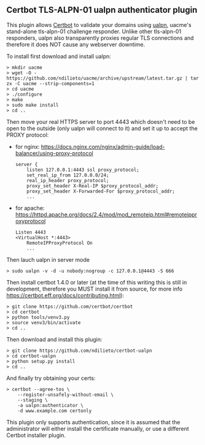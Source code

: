 ## Certbot TLS-ALPN-01 ualpn authenticator plugin

This plugin allows [Certbot](https://certbot.eff.org) to validate your domains
using [ualpn](https://github.com/ndilieto/uacme#tls-alpn-01-challenge-support),
uacme's stand-alone tls-alpn-01 challenge responder.
Unlike other tls-alpn-01 responders, ualpn also transparently proxies regular
TLS connections and therefore it does NOT cause any webserver downtime.

To install first download and install ualpn:

    > mkdir uacme
    > wget -O - https://github.com/ndilieto/uacme/archive/upstream/latest.tar.gz | tar zx -C uacme --strip-components=1
    > cd uacme
    > ./configure
    > make
    > sudo make install
    > cd ..

Then move your real HTTPS server to port 4443 which doesn't need to be open
to the outside (only ualpn will connect to it) and set it up to accept the
PROXY protocol:

* for nginx: https://docs.nginx.com/nginx/admin-guide/load-balancer/using-proxy-protocol
  ```
  server {
      listen 127.0.0.1:4443 ssl proxy_protocol;
      set_real_ip_from 127.0.0.0/24;
      real_ip_header proxy_protocol;
      proxy_set_header X-Real-IP $proxy_protocol_addr;
      proxy_set_header X-Forwarded-For $proxy_protocol_addr;
      ...

  ```
* for apache: https://httpd.apache.org/docs/2.4/mod/mod_remoteip.html#remoteipproxyprotocol
  ```
  Listen 4443
  <VirtualHost *:4443>
      RemoteIPProxyProtocol On
      ...
  ```

Then lauch ualpn in server mode

    > sudo ualpn -v -d -u nobody:nogroup -c 127.0.0.1@4443 -S 666

Then install certbot 1.4.0 or later (at the time of this writing this is still
in development, therefore you MUST install it from source, for more info
https://certbot.eff.org/docs/contributing.html):

    > git clone https://github.com/certbot/certbot
    > cd certbot
    > python tools/venv3.py
    > source venv3/bin/activate
    > cd ..

Then download and install this plugin:

    > git clone https://github.com/ndilieto/certbot-ualpn
    > cd certbot-ualpn
    > python setup.py install
    > cd ..

And finally try obtaining your certs:

    > certbot --agree-tos \
        --register-unsafely-without-email \
        --staging \
        -a ualpn:authenticator \
        -d www.example.com certonly

This plugin only supports authentication, since it is assumed that the
administrator will either install the certificate manually, or use a 
different Certbot installer plugin.
